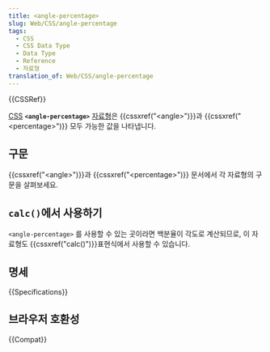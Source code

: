 ```yaml
---
title: <angle-percentage>
slug: Web/CSS/angle-percentage
tags:
  - CSS
  - CSS Data Type
  - Data Type
  - Reference
  - 자료형
translation_of: Web/CSS/angle-percentage
---
```

{{CSSRef}}

[CSS](/ko/docs/Web/CSS) **`<angle-percentage>`** [자료형](/ko/docs/Web/CSS/CSS_Types)은 {{cssxref("&lt;angle&gt;")}}과 {{cssxref("&lt;percentage&gt;")}} 모두 가능한 값을 나타냅니다.

## 구문

{{cssxref("&lt;angle&gt;")}}과 {{cssxref("&lt;percentage&gt;")}} 문서에서 각 자료형의 구문을 살펴보세요.

## `calc()`에서 사용하기

`<angle-percentage>` 를 사용할 수 있는 곳이라면 백분율이 각도로 계산되므로, 이 자료형도 {{cssxref("calc()")}}표현식에서 사용할 수 있습니다.

## 명세

{{Specifications}}

## 브라우저 호환성

{{Compat}}
